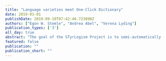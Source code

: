 ```yaml
---
title: "Language varieties meet One-Click Dictionary"
date: 2019-01-01
publishDate: 2019-09-10T07:42:46.723898Z
authors: ["Egon W. Stemle", "Andrea Abel", "Verena Lyding"]
publication_types: ['3']
all_day: true
abstract: "The goal of the STyrLogism Project is to semi-automatically extract neologism candidates (new lexemes) for the German standard variety used in South Tyrol, and generally create the basis for long-term monitoring of its development. We use automatic lexico-semantic analytics for the lexicographic processing, but instead of continuing to develop our independent neologism detection application, we have recently become part of a thriving community of users and developers within the EU infrastructure project ELEXIS, which aims to harmonise efforts that relate to producing and making dictionary resources available, and to develop tools with consistent standards and increased interoperability. Consequently, we moved the development of our neologism application into Lexonomy, one of ELEXIS' promoted open-source projects. In the following, we report on the current state of this ongoing development by describing how we integrate our work with the Sketch Engine and Lexonomy tools, pointing out the challenges involved, and discussing how our work on language varieties can be evaluated."
featured: false
publication: ""
publication_short: ""
---
```


